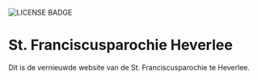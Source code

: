 ![LICENSE BADGE](https://img.shields.io/github/license/stfranciscusparochieheverlee/stfranciscusheverlee?style=for-the-badge)

# St. Franciscusparochie Heverlee

Dit is de vernieuwde website van de St. Franciscusparochie te Heverlee.

